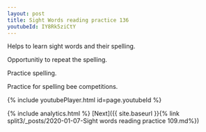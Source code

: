 ```yaml
---
layout: post
title: Sight Words reading practice 136
youtubeId: IY8Rk5ziCtY
---
```

 
 
Helps to learn sight words and their spelling.

Opportunitiy to repeat the spelling. 

Practice spelling. 
 
Practice for spelling bee competitions. 
 
{% include youtubePlayer.html id=page.youtubeId %}
 
 
{% include analytics.html %} 
[Next]({{ site.baseurl }}{% link  split3/_posts/2020-01-07-Sight words reading practice 109.md%})
 
